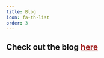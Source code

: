 ```yaml
---
title: Blog
icon: fa-th-list
order: 3
---
```


## Check out the blog <a href="./blog.html" style="color:brown;">here</a>